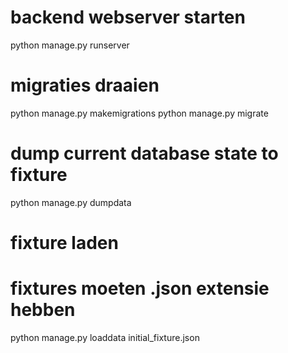 	

# backend webserver starten 

python manage.py runserver

# migraties draaien
python manage.py makemigrations
python manage.py migrate

# dump current database state to fixture
python manage.py dumpdata


# fixture laden 
# fixtures moeten .json extensie hebben 
python manage.py loaddata initial_fixture.json
